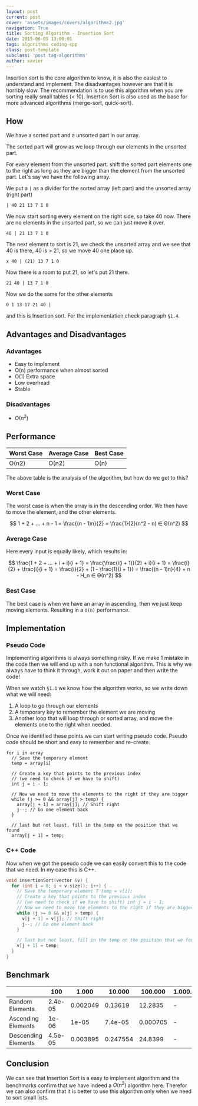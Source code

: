 ```yaml
---
layout: post
current: post
cover: 'assets/images/covers/algorithms2.jpg'
navigation: True
title: Sorting Algorithm - Insertion Sort
date: 2015-06-05 13:00:01
tags: algorithms coding-cpp
class: post-template
subclass: 'post tag-algorithms'
author: xavier
---
```


Insertion sort is the core algorithm to know, it is also the easiest to understand and implement. The disadvantages however are that it is horribly slow. The recommendation is to use this algorithm when you are sorting really small tables (< 10). Insertion Sort is also used as the base for more advanced algorithms (merge-sort, quick-sort). 

## How 

We have a sorted part and a unsorted part in our array. 

The sorted part will grow as we loop through our elements in the unsorted part. 

For every element from the unsorted part. shift the sorted part elements one to the right as long as they are bigger than the element from the unsorted part. Let's say we have the following array. 

We put a `|` as a divider for the sorted array (left part) and the unsorted array (right part) 

``` 
| 40 21 13 7 1 0 
``` 

We now start sorting every element on the right side, so take 40 now. There are no elements in the unsorted part, so we can just move it over. 

``` 
40 | 21 13 7 1 0 
```

The next element to sort is 21, we check the unsorted array and we see that 40 is there, 40 is > 21, so we move 40 one place up.

```
x 40 | (21) 13 7 1 0
```

Now there is a room to put 21, so let's put 21 there.

```
21 40 | 13 7 1 0
```

Now we do the same for the other elements

```
0 1 13 17 21 40 |
```

and this is Insertion sort. For the implementation check paragraph `§1.4`.

## Advantages and Disadvantages

### Advantages

* Easy to implement
* O(n) performance when almost sorted
* O(1) Extra space
* Low overhead
* Stable

### Disadvantages

* O($n^2$)

## Performance

|Worst Case|Average Case|Best Case|
|-|-|-|
|O(n2)|O(n2)|O(n)

The above table is the analysis of the algorithm, but how do we get to this?

### Worst Case

The worst case is when the array is in the descending order. We then have to move the element, and the other elements.

$$
1 + 2 + ... + n - 1 = \frac{(n - 1)n}{2} = \frac{1}{2}(n^2 - n) ∈ Θ(n^2)
$$

### Average Case

Here every input is equally likely, which results in:

$$
\frac{1 + 2 + ... + i + i}{i + 1} = \frac{\frac{i(i + 1)}{2} + i}{i + 1} = \frac{i}{2} + \frac{i}{i + 1} = \frac{i}{2} + (1 - \frac{1}{i + 1}) = \frac{(n - 1)n}{4} + n - H_n ∈ Θ(n^2)
$$

### Best Case

The best case is when we have an array in ascending, then we just keep moving elements. Resulting in a `O(n)` performance.

## Implementation

### Pseudo Code

Implementing algorithms is always something risky. If we make 1 mistake in the code then we will end up with a non functional algorithm. This is why we always have to think it through, work it out on paper and then write the code!

When we watch `§1.1` we know how the algorithm works, so we write down what we will need:

1. A loop to go through our elements
2. A temporary key to remember the element we are moving
3. Another loop that will loop through or sorted array, and move the elements one to the right when needed.

Once we identified these points we can start writing pseudo code. Pseudo code should be short and easy to remember and re-create.

```
for i in array
  // Save the temporary element
  temp = array[i]

  // Create a key that points to the previous index
  // (we need to check if we have to shift)
  int j = i - 1;

  // Now we need to move the elements to the right if they are bigger
  while (j >= 0 && array[j] > temp) {
    array[j + 1] = array[j]; // Shift right
    j--; // Go one element back
  }

  // last but not least, fill in the temp on the position that we found
  array[j + 1] = temp;
```

### C++ Code

Now when we got the pseudo code we can easily convert this to the code that we need. In my case this is C++.

```cpp
void insertionSort(vector &v) {
  for (int i = 0; i < v.size(); i++) { 
    // Save the temporary element T temp = v[i]; 
    // Create a key that points to the previous index 
    // (we need to check if we have to shift) int j = i - 1; 
    // Now we need to move the elements to the right if they are bigger 
    while (j >= 0 && v[j] > temp) {
      v[j + 1] = v[j]; // Shift right
      j--; // Go one element back
    }

    // last but not least, fill in the temp on the position that we found
    v[j + 1] = temp;
  }
}
```

## Benchmark

| | 100 | 1.000 | 10.000 | 100.000 | 1.000.000
|-|-|-|-|-|-|
|Random Elements|2.4e-05|0.002049|0.13619|12.2835|-|
|Ascending Elements|1e-06|1e-05|7.4e-05|0.000705|-|
|Descending Elements|4.5e-05|0.003895|0.247554|24.8399|-|

## Conclusion

We can see that Insertion Sort is a easy to implement algorithm and the benchmarks confirm that we have indeed a $O(n^2)$ algorithm here. Therefor we can also confirm that it is better to use this algorithm only when we need to sort small lists.
